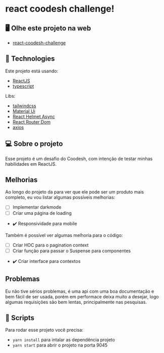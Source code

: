 # react coodesh challenge!

## 🖥️ Olhe este projeto na web
- [react-coodesh-challenge](https://react-coodesh-challenge.vercel.app)

## 🚀 Technologies

Este projeto está usando: 
- [ReactJS](https://reactjs.org)
- [typescript](https://www.typescriptlang.org)

Libs:
- [tailwindcss](https://tailwindcss.com)
- [Material Ui](https://mui.com)
- [React Helmet Async](https://www.npmjs.com/package/react-helmet-async)
- [React Router Dom](https://reactrouter.com/en/main)
- [axios](https://axios-http.com/ptbr/docs/intro)

## 💻 Sobre o projeto

Esse projeto é um desafio do Coodesh, com intenção de testar minhas habilidades em ReactJS.

## Melhorias

Ao longo do projeto da para ver que ele pode ser um produto mais completo, eu vou listar algumas possíveis melhorias:

- [ ] Implementar darkmode
- [ ] Criar uma página de loading
- :heavy_check_mark: Responsividade para mobile

Também é possível ver algumas melhoria para o código:

- [ ] Criar HOC para o pagination context
- [ ] Criar função para passar o Suspense para componentes
- :heavy_check_mark: Criar interface para contextos

## Problemas

Eu não tive sérios problemas, é uma api com uma boa documentação e bem fácil de ser usada, porém em performace deixa muito a desejar, logo algumas requisições são bem lentas, principalmente nas pesquisas.

## 📜 Scripts

Para rodar esse projeto você precisa:

- `yarn install` para intalar as dependência projeto
- `yarn start` para abrir o projeto na porta 9045
